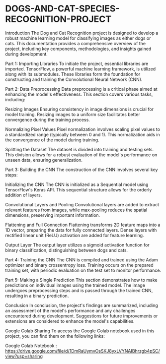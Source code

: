 # DOGS-AND-CAT-SPECIES-RECOGNITION-PROJECT
Introduction
The Dog and Cat Recognition project is designed to develop a robust machine learning model for classifying images as either dogs or cats. This documentation provides a comprehensive overview of the project, including key components, methodologies, and insights gained during development.

Part 1: Importing Libraries
To initiate the project, essential libraries are imported. TensorFlow, a powerful machine learning framework, is utilized along with its submodules. These libraries form the foundation for constructing and training the Convolutional Neural Network (CNN).

Part 2: Data Preprocessing
Data preprocessing is a critical phase aimed at enhancing the model's effectiveness. This section covers various tasks, including:

Resizing Images
Ensuring consistency in image dimensions is crucial for model training. Resizing images to a uniform size facilitates better convergence during the training process.

Normalizing Pixel Values
Pixel normalization involves scaling pixel values to a standardized range (typically between 0 and 1). This normalization aids in the convergence of the model during training.

Splitting the Dataset
The dataset is divided into training and testing sets. This division allows for a robust evaluation of the model's performance on unseen data, ensuring generalization.

Part 3: Building the CNN
The construction of the CNN involves several key steps:

Initializing the CNN
The CNN is initialized as a Sequential model using TensorFlow's Keras API. This sequential structure allows for the orderly addition of layers.

Convolutional Layers and Pooling
Convolutional layers are added to extract relevant features from images, while max-pooling reduces the spatial dimensions, preserving important information.

Flattening and Full Connection
Flattening transforms 2D feature maps into a 1D vector, preparing the data for fully connected layers. Dense layers with rectified linear unit (ReLU) activation are added for feature learning.

Output Layer
The output layer utilizes a sigmoid activation function for binary classification, distinguishing between dogs and cats.

Part 4: Training the CNN
The CNN is compiled and trained using the Adam optimizer and binary crossentropy loss. Training occurs on the prepared training set, with periodic evaluation on the test set to monitor performance.

Part 5: Making a Single Prediction
This section demonstrates how to make predictions on individual images using the trained model. The image undergoes preprocessing steps and is passed through the trained CNN, resulting in a binary prediction.

Conclusion
In conclusion, the project's findings are summarized, including an assessment of the model's performance and any challenges encountered during development. Suggestions for future improvements or extensions are considered to enhance the model's capabilities.

Google Colab Sharing
To access the Google Colab notebook used in this project, you can find them on the following links:

Google Colab Notebook : https://drive.google.com/file/d/1DmRaUymvOsSKJ8yxLVYNAIBhrzgb4pSC/view?usp=sharing
